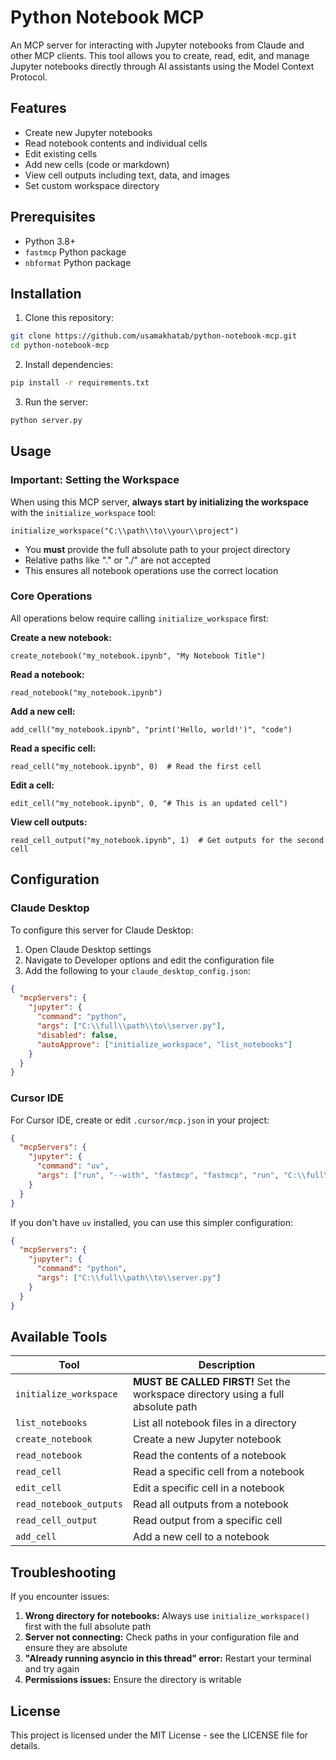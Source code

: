 # Python Notebook MCP

An MCP server for interacting with Jupyter notebooks from Claude and other MCP clients. This tool allows you to create, read, edit, and manage Jupyter notebooks directly through AI assistants using the Model Context Protocol.

## Features

- Create new Jupyter notebooks
- Read notebook contents and individual cells
- Edit existing cells 
- Add new cells (code or markdown)
- View cell outputs including text, data, and images
- Set custom workspace directory

## Prerequisites

- Python 3.8+
- `fastmcp` Python package
- `nbformat` Python package

## Installation

1. Clone this repository:
```bash
git clone https://github.com/usamakhatab/python-notebook-mcp.git
cd python-notebook-mcp
```

2. Install dependencies:
```bash
pip install -r requirements.txt
```

3. Run the server:
```bash
python server.py
```

## Usage

### Important: Setting the Workspace

When using this MCP server, **always start by initializing the workspace** with the `initialize_workspace` tool:

```
initialize_workspace("C:\\path\\to\\your\\project")
```

- You **must** provide the full absolute path to your project directory
- Relative paths like "." or "./" are not accepted
- This ensures all notebook operations use the correct location

### Core Operations

All operations below require calling `initialize_workspace` first:

**Create a new notebook:**
```
create_notebook("my_notebook.ipynb", "My Notebook Title")
```

**Read a notebook:**
```
read_notebook("my_notebook.ipynb")
```

**Add a new cell:**
```
add_cell("my_notebook.ipynb", "print('Hello, world!')", "code")
```

**Read a specific cell:**
```
read_cell("my_notebook.ipynb", 0)  # Read the first cell
```

**Edit a cell:**
```
edit_cell("my_notebook.ipynb", 0, "# This is an updated cell")
```

**View cell outputs:**
```
read_cell_output("my_notebook.ipynb", 1)  # Get outputs for the second cell
```

## Configuration

### Claude Desktop

To configure this server for Claude Desktop:

1. Open Claude Desktop settings
2. Navigate to Developer options and edit the configuration file
3. Add the following to your `claude_desktop_config.json`:

```json
{
  "mcpServers": {
    "jupyter": {
      "command": "python",
      "args": ["C:\\full\\path\\to\\server.py"],
      "disabled": false,
      "autoApprove": ["initialize_workspace", "list_notebooks"]
    }
  }
}
```

### Cursor IDE

For Cursor IDE, create or edit `.cursor/mcp.json` in your project:

```json
{
  "mcpServers": {
    "jupyter": {
      "command": "uv",
      "args": ["run", "--with", "fastmcp", "fastmcp", "run", "C:\\full\\path\\to\\server.py"]
    }
  }
}
```

If you don't have `uv` installed, you can use this simpler configuration:

```json
{
  "mcpServers": {
    "jupyter": {
      "command": "python",
      "args": ["C:\\full\\path\\to\\server.py"]
    }
  }
}
```

## Available Tools

| Tool | Description |
|------|-------------|
| `initialize_workspace` | **MUST BE CALLED FIRST!** Set the workspace directory using a full absolute path |
| `list_notebooks` | List all notebook files in a directory |
| `create_notebook` | Create a new Jupyter notebook |
| `read_notebook` | Read the contents of a notebook |
| `read_cell` | Read a specific cell from a notebook |
| `edit_cell` | Edit a specific cell in a notebook |
| `read_notebook_outputs` | Read all outputs from a notebook |
| `read_cell_output` | Read output from a specific cell |
| `add_cell` | Add a new cell to a notebook |

## Troubleshooting

If you encounter issues:

1. **Wrong directory for notebooks:** Always use `initialize_workspace()` first with the full absolute path
2. **Server not connecting:** Check paths in your configuration file and ensure they are absolute
3. **"Already running asyncio in this thread" error:** Restart your terminal and try again
4. **Permissions issues:** Ensure the directory is writable

## License

This project is licensed under the MIT License - see the LICENSE file for details. 